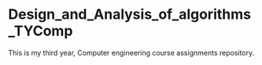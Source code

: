 Design_and_Analysis_of_algorithms_TYComp
========================================

This is my third year, Computer engineering course assignments repository.

